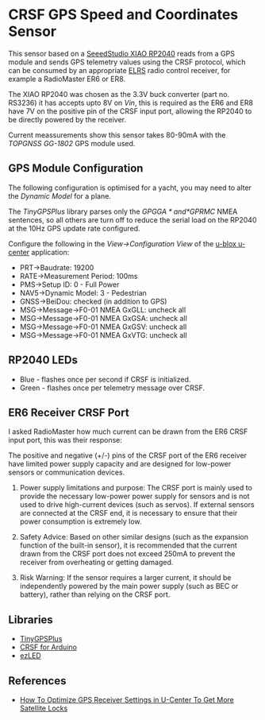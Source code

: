 # CRSF GPS Speed and Coordinates Sensor

This sensor based on a [SeeedStudio XIAO RP2040](https://www.seeedstudio.com/XIAO-RP2040-v1-0-p-5026.html) reads from a GPS module and sends GPS telemetry values using the CRSF protocol, which can be consumed by an appropriate [ELRS](https://www.expresslrs.org/) radio control receiver, for example a RadioMaster ER6 or ER8.

The XIAO RP2040 was chosen as the 3.3V buck converter (part no. RS3236) it has accepts upto 8V on *Vin*, this is required as the ER6 and ER8 have 7V on the positive pin of the CRSF input port, allowing the RP2040 to be directly powered by the receiver.

Current meassurements show this sensor takes 80-90mA with the *TOPGNSS GG-1802* GPS module used.

## GPS Module Configuration

The following configuration is optimised for a yacht, you may need to alter the  *Dynamic Model* for a plane. 

The *TinyGPSPlus* library parses only the *$GPGGA* and *$GPRMC* NMEA sentences, so all others are turn off to reduce the serial load on the RP2040 at the 10Hz GPS update rate configured.

Configure the following in the *View->Configuration View* of the [u-blox u-center](https://www.u-blox.com/en/product/u-center) application:
* PRT->Baudrate: 19200
* RATE->Measurement Period: 100ms
* PMS->Setup ID: 0 - Full Power
* NAV5->Dynamic Model: 3 - Pedestrian
* GNSS->BeiDou: checked (in addition to GPS)
* MSG->Message->F0-01 NMEA GxGLL: uncheck all
* MSG->Message->F0-01 NMEA GxGSA: uncheck all
* MSG->Message->F0-01 NMEA GxGSV: uncheck all
* MSG->Message->F0-01 NMEA GxVTG: uncheck all

## RP2040 LEDs

* Blue - flashes once per second if CRSF is initialized.
* Green - flashes once per telemetry message over CRSF.

## ER6 Receiver CRSF Port

I asked RadioMaster how much current can be drawn from the ER6 CRSF input port, this was their response:

The positive and negative (+/-) pins of the CRSF port of the ER6 receiver have limited power supply capacity and are designed for low-power sensors or communication devices.

1. Power supply limitations and purpose: The CRSF port is mainly used to provide the necessary low-power power supply for sensors and is not used to drive high-current devices (such as servos). If external sensors are connected at the CRSF end, it is necessary to ensure that their power consumption is extremely low.

2. Safety Advice: Based on other similar designs (such as the expansion function of the built-in sensor), it is recommended that the current drawn from the CRSF port does not exceed 250mA to prevent the receiver from overheating or getting damaged.

3. Risk Warning: If the sensor requires a larger current, it should be independently powered by the main power supply (such as BEC or battery), rather than relying on the CRSF port.

## Libraries

* [TinyGPSPlus](https://github.com/mikalhart/TinyGPSPlus)
* [CRSF for Arduino](https://github.com/ZZ-Cat/CRSFforArduino)
* [ezLED](https://github.com/zetavg/arduino-ezLED)

## References

* [How To Optimize GPS Receiver Settings in U-Center To Get More Satellite Locks](https://oscarliang.com/gps-settings-u-center/)
